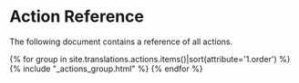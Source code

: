 # Action Reference

The following document contains a reference of all actions.

<!--translate:ignore-->
<div>
	{% for group in site.translations.actions.items()|sort(attribute='1.order') %}
		{% include "_actions_group.html" %}
	{% endfor %}
</div>
<!--translate:ignore-->
